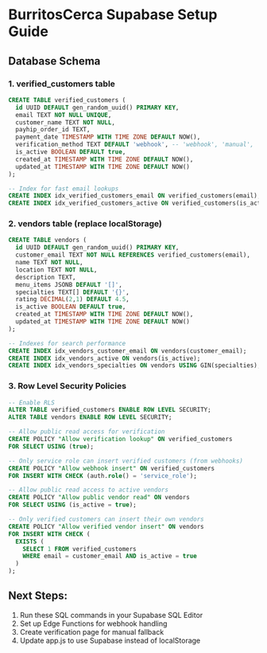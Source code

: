# BurritosCerca Supabase Setup Guide

## Database Schema

### 1. verified_customers table
```sql
CREATE TABLE verified_customers (
  id UUID DEFAULT gen_random_uuid() PRIMARY KEY,
  email TEXT NOT NULL UNIQUE,
  customer_name TEXT NOT NULL,
  payhip_order_id TEXT,
  payment_date TIMESTAMP WITH TIME ZONE DEFAULT NOW(),
  verification_method TEXT DEFAULT 'webhook', -- 'webhook', 'manual', 'admin'
  is_active BOOLEAN DEFAULT true,
  created_at TIMESTAMP WITH TIME ZONE DEFAULT NOW(),
  updated_at TIMESTAMP WITH TIME ZONE DEFAULT NOW()
);

-- Index for fast email lookups
CREATE INDEX idx_verified_customers_email ON verified_customers(email);
CREATE INDEX idx_verified_customers_active ON verified_customers(is_active);
```

### 2. vendors table (replace localStorage)
```sql
CREATE TABLE vendors (
  id UUID DEFAULT gen_random_uuid() PRIMARY KEY,
  customer_email TEXT NOT NULL REFERENCES verified_customers(email),
  name TEXT NOT NULL,
  location TEXT NOT NULL,
  description TEXT,
  menu_items JSONB DEFAULT '[]',
  specialties TEXT[] DEFAULT '{}',
  rating DECIMAL(2,1) DEFAULT 4.5,
  is_active BOOLEAN DEFAULT true,
  created_at TIMESTAMP WITH TIME ZONE DEFAULT NOW(),
  updated_at TIMESTAMP WITH TIME ZONE DEFAULT NOW()
);

-- Indexes for search performance
CREATE INDEX idx_vendors_customer_email ON vendors(customer_email);
CREATE INDEX idx_vendors_active ON vendors(is_active);
CREATE INDEX idx_vendors_specialties ON vendors USING GIN(specialties);
```

### 3. Row Level Security Policies
```sql
-- Enable RLS
ALTER TABLE verified_customers ENABLE ROW LEVEL SECURITY;
ALTER TABLE vendors ENABLE ROW LEVEL SECURITY;

-- Allow public read access for verification
CREATE POLICY "Allow verification lookup" ON verified_customers 
FOR SELECT USING (true);

-- Only service role can insert verified customers (from webhooks)
CREATE POLICY "Allow webhook insert" ON verified_customers 
FOR INSERT WITH CHECK (auth.role() = 'service_role');

-- Allow public read access to active vendors
CREATE POLICY "Allow public vendor read" ON vendors 
FOR SELECT USING (is_active = true);

-- Only verified customers can insert their own vendors
CREATE POLICY "Allow verified vendor insert" ON vendors 
FOR INSERT WITH CHECK (
  EXISTS (
    SELECT 1 FROM verified_customers 
    WHERE email = customer_email AND is_active = true
  )
);
```

## Next Steps:
1. Run these SQL commands in your Supabase SQL Editor
2. Set up Edge Functions for webhook handling
3. Create verification page for manual fallback
4. Update app.js to use Supabase instead of localStorage